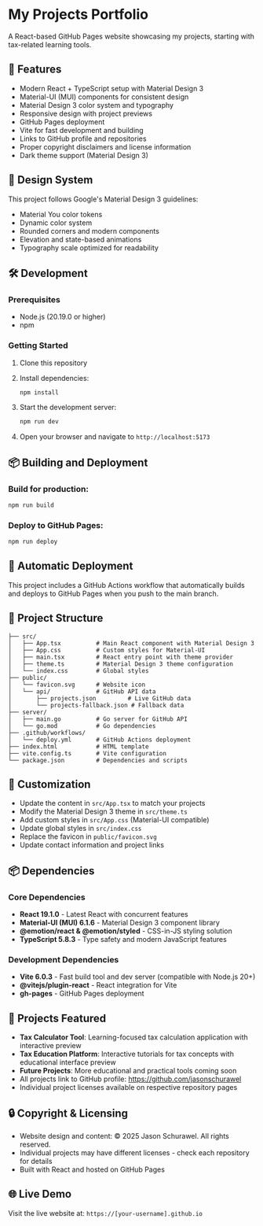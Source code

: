 # My Projects Portfolio

A React-based GitHub Pages website showcasing my projects, starting with tax-related learning tools.

## 🚀 Features

- Modern React + TypeScript setup with Material Design 3
- Material-UI (MUI) components for consistent design
- Material Design 3 color system and typography
- Responsive design with project previews
- GitHub Pages deployment
- Vite for fast development and building
- Links to GitHub profile and repositories
- Proper copyright disclaimers and license information
- Dark theme support (Material Design 3)

## 🎨 Design System

This project follows Google's Material Design 3 guidelines:
- Material You color tokens
- Dynamic color system
- Rounded corners and modern components
- Elevation and state-based animations
- Typography scale optimized for readability

## 🛠️ Development

### Prerequisites
- Node.js (20.19.0 or higher)
- npm

### Getting Started

1. Clone this repository
2. Install dependencies:
   ```bash
   npm install
   ```

3. Start the development server:
   ```bash
   npm run dev
   ```

4. Open your browser and navigate to `http://localhost:5173`

## 📦 Building and Deployment

### Build for production:
```bash
npm run build
```

### Deploy to GitHub Pages:
```bash
npm run deploy
```

## 🔄 Automatic Deployment

This project includes a GitHub Actions workflow that automatically builds and deploys to GitHub Pages when you push to the main branch.

## 📁 Project Structure

```
├── src/
│   ├── App.tsx          # Main React component with Material Design 3
│   ├── App.css          # Custom styles for Material-UI
│   ├── main.tsx         # React entry point with theme provider
│   ├── theme.ts         # Material Design 3 theme configuration
│   └── index.css        # Global styles
├── public/
│   └── favicon.svg      # Website icon
│   └── api/             # GitHub API data
│       ├── projects.json         # Live GitHub data
│       └── projects-fallback.json # Fallback data
├── server/
│   ├── main.go          # Go server for GitHub API
│   └── go.mod           # Go dependencies
├── .github/workflows/
│   └── deploy.yml       # GitHub Actions deployment
├── index.html           # HTML template
├── vite.config.ts       # Vite configuration
└── package.json         # Dependencies and scripts
```

## 🎨 Customization

- Update the content in `src/App.tsx` to match your projects
- Modify the Material Design 3 theme in `src/theme.ts`
- Add custom styles in `src/App.css` (Material-UI compatible)
- Update global styles in `src/index.css`
- Replace the favicon in `public/favicon.svg`
- Update contact information and project links

## 📦 Dependencies

### Core Dependencies
- **React 19.1.0** - Latest React with concurrent features
- **Material-UI (MUI) 6.1.6** - Material Design 3 component library
- **@emotion/react & @emotion/styled** - CSS-in-JS styling solution
- **TypeScript 5.8.3** - Type safety and modern JavaScript features

### Development Dependencies
- **Vite 6.0.3** - Fast build tool and dev server (compatible with Node.js 20+)
- **@vitejs/plugin-react** - React integration for Vite
- **gh-pages** - GitHub Pages deployment

## 📝 Projects Featured

- **Tax Calculator Tool**: Learning-focused tax calculation application with interactive preview
- **Tax Education Platform**: Interactive tutorials for tax concepts with educational interface preview
- **Future Projects**: More educational and practical tools coming soon
- All projects link to GitHub profile: https://github.com/jasonschurawel
- Individual project licenses available on respective repository pages

## 🔒 Copyright & Licensing

- Website design and content: © 2025 Jason Schurawel. All rights reserved.
- Individual projects may have different licenses - check each repository for details
- Built with React and hosted on GitHub Pages

## 🌐 Live Demo

Visit the live website at: `https://[your-username].github.io`
